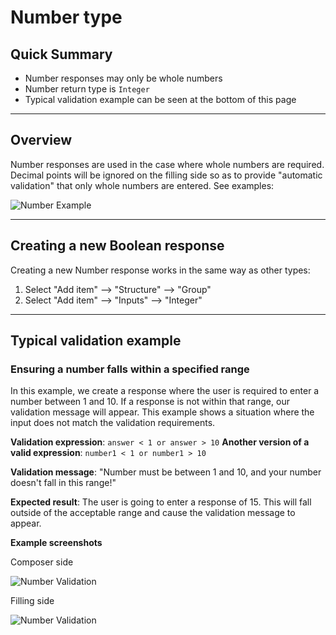 # Number type

## Quick Summary

* Number responses may only be whole numbers
* Number return type is `Integer`
* Typical validation example can be seen at the bottom of this page

---

## Overview

Number responses are used in the case where whole numbers are required. Decimal points will be ignored on the filling side so as to provide "automatic validation" that only whole numbers are entered. See examples:

![Number Example](types/number-example.png)

---

## Creating a new Boolean response

Creating a new Number response works in the same way as other types:

1. Select "Add item" --> "Structure" --> "Group"
2. Select "Add item" --> "Inputs" --> "Integer"

---

## Typical validation example

### Ensuring a number falls within a specified range

In this example, we create a response where the user is required to enter a number between 1 and 10. If a response is not within that range, our validation message will appear. This example shows a situation where the input does not match the validation requirements.

**Validation expression**: `answer < 1 or answer > 10`
**Another version of a valid expression**: `number1 < 1 or number1 > 10`

**Validation message**: "Number must be between 1 and 10, and your number doesn't fall in this range!"

**Expected result**: The user is going to enter a response of 15. This will fall outside of the acceptable range and cause the validation message to appear. 

**Example screenshots**

Composer side

![Number Validation](types/number-validation1.png)


Filling side

![Number Validation](types/number-validation2.png)
